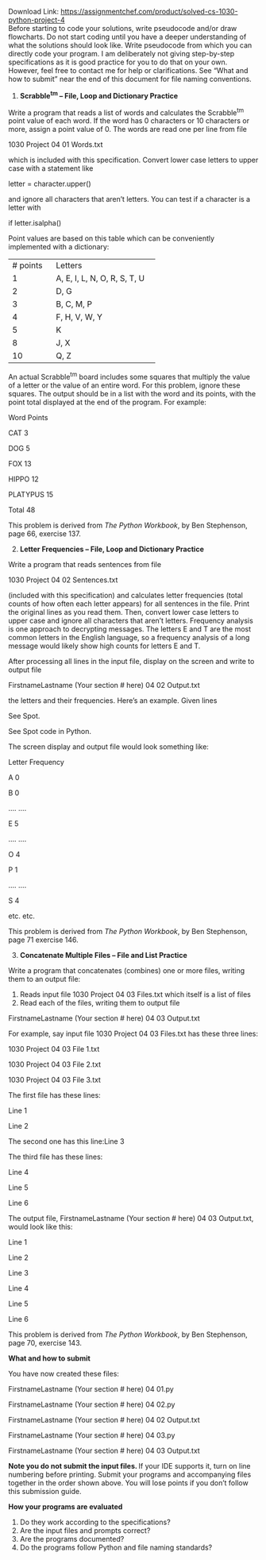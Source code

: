 Download Link: https://assignmentchef.com/product/solved-cs-1030-python-project-4
<br>
Before starting to code your solutions, write pseudocode and/or draw flowcharts. Do not start coding until you have a deeper understanding of what the solutions should look like. Write pseudocode from which you can directly code your program. I am deliberately not giving step-by-step specifications as it is good practice for you to do that on your own. However, feel free to contact me for help or clarifications. See “What and how to submit” near the end of this document for file naming conventions.




<ol>

 <li><strong> Scrabble<sup>tm</sup> – File, Loop and Dictionary Practice</strong></li>

</ol>




Write a program that reads a list of words and calculates the Scrabble<sup>tm</sup> point value of each word. If the word has 0 characters or 10 characters or more, assign a point value of 0. The words are read one per line from file

1030 Project 04 01 Words.txt

which is included with this specification. Convert lower case letters to upper case with a statement like

letter = character.upper()

and ignore all characters that aren’t letters. You can test if a character is a letter with

if letter.isalpha()

Point values are based on this table which can be conveniently implemented with a dictionary:




<table>

 <tbody>

  <tr>

   <td width="72"># points</td>

   <td width="192">Letters</td>

  </tr>

  <tr>

   <td width="72">1</td>

   <td width="192">A, E, I, L, N, O, R, S, T, U</td>

  </tr>

  <tr>

   <td width="72">2</td>

   <td width="192">D, G</td>

  </tr>

  <tr>

   <td width="72">3</td>

   <td width="192">B, C, M, P</td>

  </tr>

  <tr>

   <td width="72">4</td>

   <td width="192">F, H, V, W, Y</td>

  </tr>

  <tr>

   <td width="72">5</td>

   <td width="192">K</td>

  </tr>

  <tr>

   <td width="72">8</td>

   <td width="192">J, X</td>

  </tr>

  <tr>

   <td width="72">10</td>

   <td width="192">Q, Z</td>

  </tr>

 </tbody>

</table>




An actual Scrabble<sup>tm</sup> board includes some squares that multiply the value of a letter or the value of an entire word. For this problem, ignore these squares. The output should be in a list with the word and its points, with the point total displayed at the end of the program. For example:




Word                     Points

CAT                            3

DOG                          5

FOX                          13

HIPPO                      12

PLATYPUS               15




Total                          48




This problem is derived from <em>The Python Workbook</em>, by Ben Stephenson, page 66, exercise 137.




<ol start="2">

 <li><strong> Letter Frequencies – File, Loop and Dictionary Practice</strong></li>

</ol>

<strong> </strong>

Write a program that reads sentences from file

1030 Project 04 02 Sentences.txt




(included with this specification) and calculates letter frequencies (total counts of how often each letter appears) for all sentences in the file. Print the original lines as you read them. Then, convert lower case letters to upper case and ignore all characters that aren’t letters. Frequency analysis is one approach to decrypting messages. The letters E and T are the most common letters in the English language, so a frequency analysis of a long message would likely show high counts for letters E and T.




After processing all lines in the input file, display on the screen and write to output file

FirstnameLastname (Your section # here) 04 02 Output.txt

the letters and their frequencies. Here’s an example. Given lines

See Spot.

See Spot code in Python.

The screen display and output file would look something like:




Letter   Frequency

A             0

B             0

….          ….

E            5

….          ….

O           4

P            1

….          ….

S            4

etc.         etc.







This problem is derived from <em>The Python Workbook</em>, by Ben Stephenson, page 71 exercise 146.




<ol start="3">

 <li><strong> Concatenate Multiple Files – File and List Practice</strong></li>

</ol>

<strong> </strong>

Write a program that concatenates (combines) one or more files, writing them to an output file:

<ol>

 <li>Reads input file 1030 Project 04 03 Files.txt which itself is a list of files</li>

 <li>Read each of the files, writing them to output file</li>

</ol>

FirstnameLastname (Your section # here) 04 03 Output.txt




For example, say input file 1030 Project 04 03 Files.txt has these three lines:

1030 Project 04 03 File 1.txt

1030 Project 04 03 File 2.txt

1030 Project 04 03 File 3.txt

The first file has these lines:

Line 1

Line 2

The second one has this line:Line 3

The third file has these lines:

Line 4

Line 5

Line 6










The output file, FirstnameLastname (Your section # here) 04 03 Output.txt, would look like this:

Line 1

Line 2

Line 3

Line 4

Line 5

Line 6




This problem is derived from <em>The Python Workbook</em>, by Ben Stephenson, page 70, exercise 143.




<strong>What and how to submit</strong>




You have now created these files:




FirstnameLastname (Your section # here) 04 01.py




FirstnameLastname (Your section # here) 04 02.py

FirstnameLastname (Your section # here) 04 02 Output.txt




FirstnameLastname (Your section # here) 04 03.py

FirstnameLastname (Your section # here) 04 03 Output.txt




<strong>Note you do not submit the input files. </strong>If your IDE supports it, turn on line numbering before printing. Submit your programs and accompanying files together in the order shown above. You will lose points if you don’t follow this submission guide.




<strong>How your programs are evaluated</strong>




<ol>

 <li>Do they work according to the specifications?</li>

 <li>Are the input files and prompts correct?</li>

 <li>Are the programs documented?</li>

 <li>Do the programs follow Python and file naming standards?</li>

</ol>









